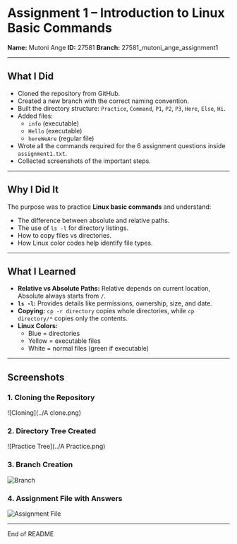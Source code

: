 # Assignment 1 – Introduction to Linux Basic Commands

**Name:** Mutoni Ange 
**ID:** 27581 
**Branch:** 27581_mutoni_ange_assignment1 

---

## What I Did
- Cloned the repository from GitHub. 
- Created a new branch with the correct naming convention. 
- Built the directory structure: `Practice`, `Command`, `P1`, `P2`, `P3`, `Here`, `Else`, `Hi`.  
- Added files: 
  - `info` (executable) 
  - `Hello` (executable) 
  - `hereWeAre` (regular file) 
- Wrote all the commands required for the 6 assignment questions inside `assignment1.txt`. 
- Collected screenshots of the important steps. 

---

## Why I Did It
The purpose was to practice **Linux basic commands** and understand: 
- The difference between absolute and relative paths. 
- The use of `ls -l` for directory listings. 
- How to copy files vs directories. 
- How Linux color codes help identify file types. 

---

## What I Learned
- **Relative vs Absolute Paths:** Relative depends on current location, Absolute always starts from `/`.  
- **`ls -l`:** Provides details like permissions, ownership, size, and date. 
- **Copying:** `cp -r directory` copies whole directories, while `cp directory/*` copies only the contents.  
- **Linux Colors:** 
  - Blue = directories 
  - Yellow = executable files 
  - White = normal files (green if executable) 

---

## Screenshots

### 1. Cloning the Repository  
![Cloning](../A clone.png)

### 2. Directory Tree Created  
![Practice Tree](../A Practice.png)

### 3. Branch Creation  
![Branch](../A0.png)

### 4. Assignment File with Answers  
![Assignment File](../A3.png)

---

End of README
